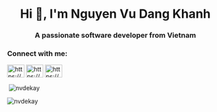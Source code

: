 <h1 align="center">Hi 👋, I'm Nguyen Vu Dang Khanh</h1>
<h3 align="center">A passionate software developer from Vietnam</h3>

<h3 align="left">Connect with me:</h3>
<p align="left">
<a href="https://linkedin.com/in/https://www.linkedin.com/in/nvdeekay07/" target="blank"><img align="center" src="https://raw.githubusercontent.com/rahuldkjain/github-profile-readme-generator/master/src/images/icons/Social/linked-in-alt.svg" alt="https://www.linkedin.com/in/nvdeekay07/" height="30" width="40" /></a>
<a href="https://fb.com/https://www.facebook.com/nvdeekay.07" target="blank"><img align="center" src="https://raw.githubusercontent.com/rahuldkjain/github-profile-readme-generator/master/src/images/icons/Social/facebook.svg" alt="https://www.facebook.com/nvdeekay.07" height="30" width="40" /></a>
<a href="https://instagram.com/https://www.instagram.com/nvdeekay.07/" target="blank"><img align="center" src="https://raw.githubusercontent.com/rahuldkjain/github-profile-readme-generator/master/src/images/icons/Social/instagram.svg" alt="https://www.instagram.com/nvdeekay.07/" height="30" width="40" /></a>
</p>

<p>&nbsp;<img align="center" src="https://github-readme-stats.vercel.app/api?username=nvdekay&show_icons=true&locale=en" alt="nvdekay" /></p>

<p><img align="center" src="https://github-readme-streak-stats.herokuapp.com/?user=nvdekay&" alt="nvdekay" /></p>
